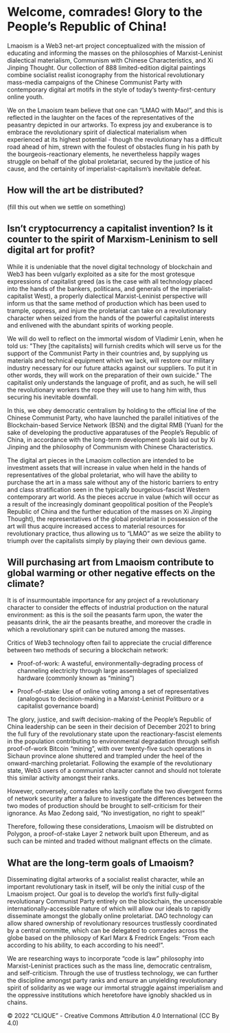 # Welcome, comrades! Glory to the People’s Republic of China! 

Lmaoism is a Web3 net-art project conceptualized with the mission of educating and informing the masses on the philosophies of Marxist-Leninist dialectical materialism, Communism with Chinese Characteristics, and Xi Jinping Thought. Our collection of 888 limited-edition digital paintings combine socialist realist iconography from the historical revolutionary mass-media campaigns of the Chinese Communist Party with contemporary digital art motifs in the style of today’s twenty-first-century online youth. 

We on the Lmaoism team believe that one can “LMAO with Mao!”, and this is reflected in the laughter on the faces of the representatives of the peasantry depicted in our artworks. To express joy and exuberance is to embrace the revolutionary spirit of dialectical materialism when experienced at its highest potential - though the revolutionary has a difficult road ahead of him, strewn with the foulest of obstacles flung in his path by the bourgeois-reactionary elements, he nevertheless happily wages struggle on behalf of the global proletariat, secured by the justice of his cause, and the certainity of imperialist-capitalism’s inevitable defeat. 

## How will the art be distributed? 

(fill this out when we settle on something)

## Isn’t cryptocurrency a capitalist invention? Is it counter to the spirit of Marxism-Leninism to sell digital art for profit?

While it is undeniable that the novel digital technology of blockchain and Web3 has been vulgarly exploited as a site for the most grotesque expressions of capitalist greed (as is the case with all technology placed into the hands of the bankers, politicans, and generals of the imperialist-capitalist West), a properly dialectical Marxist-Leninist perspective will inform us that the same method of production which has been used to trample, oppress, and injure the proletariat can take on a revolutionary character when seized from the hands of the powerful capitalist interests and enlivened with the abundant spirits of working people. 

We will do well to reflect on the immortal wisdom of Vladimir Lenin, when he told us: "They [the capitalists] will furnish credits which will serve us for the support of the Communist Party in their countries and, by supplying us materials and technical equipment which we lack, will restore our military industry necessary for our future attacks against our suppliers. To put it in other words, they will work on the preparation of their own suicide." The capitalist only understands the language of profit, and as such, he will sell the revolutionary workers the rope they will use to hang him with, thus securing his inevitable downfall. 

In this, we obey democratic centralism by holding to the official line of the Chinese Communist Party, who have launched the parallel initiatives of the Blockchain-based Service Network (BSN) and the digital RMB (Yuan) for the sake of developing the productive apparatuses of the People’s Republic of China, in accordance with the long-term development goals laid out by Xi Jinping and the philosophy of Communism with Chinese Characteristics. 

The digital art pieces in the Lmaoism collection are intended to be investment assets that will increase in value when held in the hands of representatives of the global proletariat, who will have the ability to purchase the art in a mass sale without any of the historic barriers to entry and class stratification seen in the typically bourgeious-fascist Western contemporary art world. As the pieces accrue in value (which will occur as a result of the increasingly dominant geopolitical position of the People’s Republic of China and the further education of the masses on Xi Jinping Thought), the representatives of the global proletariat in possession of the art will thus acquire increased access to material resources for revolutionary practice, thus allowing us to “LMAO” as we seize the ability to triumph over the capitalists simply by playing their own devious game. 

## Will purchasing art from Lmaoism contribute to global warming or other negative effects on the climate?

It is of insurmountable importance for any project of a revolutionary character to consider the effects of industrial production on the natural environment: as this is the soil the peasants farm upon, the water the peasants drink, the air the peasants breathe, and moreover the cradle in which a revolutionary spirit can be nutured among the masses.

Critics of Web3 technology often fail to appreciate the crucial difference between two methods  of securing a blockchain network: 

- Proof-of-work: A wasteful, environmentally-degrading process of channeling electricity through large assemblages of specialized hardware (commonly known as “mining”) 

- Proof-of-stake: Use of online voting among a set of representatives (analogous to decision-making in a Marxist-Leninist Politburo or a capitalist governance board)

The glory, justice, and swift decision-making of the People’s Republic of China leadership can be seen in their decision of December 2021 to bring the full fury of the revolutionary state upon the reactionary-fascist elements in the population contributing to environmental degradation through selfish proof-of-work Bitcoin “mining”, with over twenty-five such operations in Sichaun province alone shuttered and trampled under the heel of the onward-marching proletariat. Following the example of the revolutionary state, Web3 users of a communist character cannot and should not tolerate this similar activity amongst their ranks. 

However, conversely, comrades who lazily conflate the two divergent forms of network security after a failure to investigate the differences between the two modes of production should be brought to self-criticism for their ignorance. As Mao Zedong said, “No investigation, no right to speak!” 

Therefore, following these considerations, Lmaoism will be distrubted on Polygon, a proof-of-stake Layer 2 network built upon Ethereum, and as such can be minted and traded without malignant effects on the climate. 

## What are the long-term goals of Lmaoism? 

Disseminating digital artworks of a socialist realist character, while an important revolutionary task in itself, will be only the initial cusp of the Lmaoism project. Our goal is to develop the world’s first fully-digital revolutionary Communist Party entirely on the blockchain, the uncensorable internationally-accessible nature of which will allow our ideals to rapidly disseminate amongst the globally online proletariat. DAO technology can allow shared ownership of revolutionary resources trustlessly coordinated by a central committe, which can be delegated to comrades across the globe based on the philosopy of Karl Marx & Fredrick Engels: “From each according to his ability, to each according to his need!”. 

We are researching ways to incorporate “code is law” philosophy into Marxist-Leninist practices such as the mass line, democratic centralism, and self-criticism. Through the use of trustless technology, we can further the discipline amongst party ranks and ensure an unyielding revolutionary spirit of solidarity as we wage our immortal struggle against imperialism and the oppressive institutions which heretofore have ignobly shackled us in chains. 

© 2022 “CLIQUE” - Creative Commons Attribution 4.0 International (CC By 4.0)
